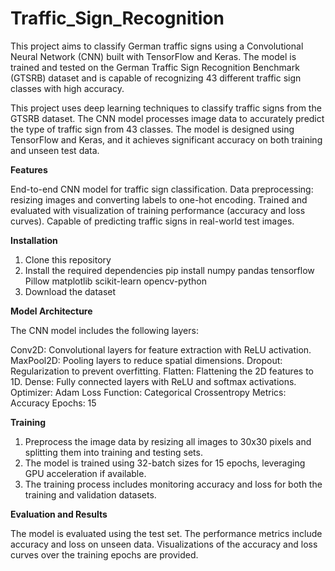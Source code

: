 # Traffic_Sign_Recognition
This project aims to classify German traffic signs using a Convolutional Neural Network (CNN) built with TensorFlow and Keras. The model is trained and tested on the German Traffic Sign Recognition Benchmark (GTSRB) dataset and is capable of recognizing 43 different traffic sign classes with high accuracy.

This project uses deep learning techniques to classify traffic signs from the GTSRB dataset. The CNN model processes image data to accurately predict the type of traffic sign from 43 classes. The model is designed using TensorFlow and Keras, and it achieves significant accuracy on both training and unseen test data.

**Features**

End-to-end CNN model for traffic sign classification.
Data preprocessing: resizing images and converting labels to one-hot encoding.
Trained and evaluated with visualization of training performance (accuracy and loss curves).
Capable of predicting traffic signs in real-world test images.

**Installation**

1. Clone this repository
2. Install the required dependencies
pip install numpy pandas tensorflow Pillow matplotlib scikit-learn opencv-python
3. Download the dataset 

**Model Architecture**

The CNN model includes the following layers:

Conv2D: Convolutional layers for feature extraction with ReLU activation.
MaxPool2D: Pooling layers to reduce spatial dimensions.
Dropout: Regularization to prevent overfitting.
Flatten: Flattening the 2D features to 1D.
Dense: Fully connected layers with ReLU and softmax activations.
Optimizer: Adam
Loss Function: Categorical Crossentropy
Metrics: Accuracy
Epochs: 15

**Training**

1. Preprocess the image data by resizing all images to 30x30 pixels and splitting them into training and testing sets.
2. The model is trained using 32-batch sizes for 15 epochs, leveraging GPU acceleration if available.
3. The training process includes monitoring accuracy and loss for both the training and validation datasets.

**Evaluation and Results**

The model is evaluated using the test set. The performance metrics include accuracy and loss on unseen data. Visualizations of the accuracy and loss curves over the training epochs are provided.
